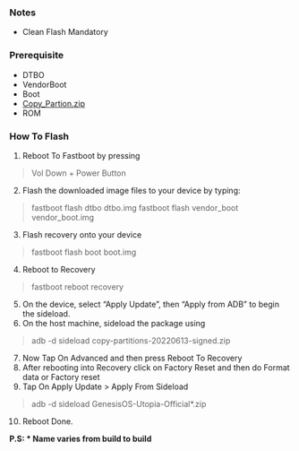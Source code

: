 ### Notes  
- Clean Flash Mandatory

### Prerequisite
- DTBO
- VendorBoot
- Boot
- [Copy_Partion.zip](https://t.me/GenesisOSChat/45506/56342)
- ROM

### How To Flash
1. Reboot To Fastboot by pressing 
>Vol Down + Power Button

2. Flash the downloaded image files to your device by typing:
>fastboot flash dtbo dtbo.img
fastboot flash vendor_boot vendor_boot.img

3. Flash recovery onto your device
>fastboot flash boot boot.img

4. Reboot to Recovery 
>fastboot reboot recovery

5. On the device, select “Apply Update”, then “Apply from ADB” to begin the sideload. 
6. On the host machine, sideload the package using
>adb -d sideload copy-partitions-20220613-signed.zip

7. Now Tap On Advanced and then press Reboot To Recovery
8. After rebooting into Recovery click on Factory Reset and then do Format data or Factory reset
9. Tap On Apply Update > Apply From Sideload 
>adb -d sideload GenesisOS-Utopia-Official*.zip

10. Reboot Done.

**P.S: * Name varies from build to build**
